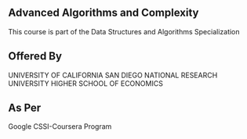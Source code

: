 Advanced Algorithms and Complexity
---
This course is part of the Data Structures and Algorithms Specialization

Offered By
---
UNIVERSITY OF CALIFORNIA SAN DIEGO
NATIONAL RESEARCH UNIVERSITY HIGHER SCHOOL OF ECONOMICS

As Per 
---
Google CSSI-Coursera Program
